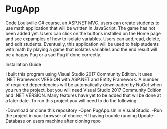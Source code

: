 # PugApp

Code Louisville C# course, an ASP.NET MVC. users can create students to use math application that will be written in JavaScript. The game has not been added yet. Users can click on the buttons installed on the Home page and see expamples of how to isolate variables. Users can add,read, delete, and edit students. Eventually, this application will be used to help students with math by playing a game that isolates variables and the end result will be a happy Pug or a sad Pug if done correctly. 

Installation Guide

I built this program using Visual Studio 2017 Community Edition. It uses .NET Framework VERSION with ASP.NET and Entity Framework. 
A number of required dependencies will be automatically downloaded by NuGet when you run the project, but you will need Visual Studio 2017 Community Edition and .NET VERSION. Many features have yet to be added that wil be done at a later date. 
To run this project you will need to do the following:

-Download or clone this repository
-Open PugApp.sln in Visual Studio.
-Run the project in your browser of choice.
-If having trouble running Update-Database on users machine after cloning repo
